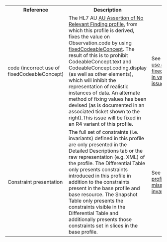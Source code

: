 <table class="list" width="100%">
<tbody>
  <tr>
    <th>Reference</th>
    <th>Description</th>
    <th>Issue No.</th>
  </tr>
  <tr>
        <td>code (incorrect use of fixedCodeableConcept)</td>
        <td>The HL7 AU <a href="http://hl7.org.au/fhir/base/aubase1.1/StructureDefinition-au-norelevantfinding.html">AU Assertion of No Relevant Finding profile</a>, from which this profile is derived, fixes the value on Observation.code by using <a href="https://github.com/hl7au/au-fhir-base-stu3/blob/master/resources/au-norelevantfinding.xml#L35-L40">fixedCodeableConcept</a>. The result of this is to prohibit CodeableConcept.text and CodeableConcept.coding.display (as well as other elements), which will inhibit the representation of realistic instances of data. An alternate method of fixing values has been devised (as is documented in an associated ticket shown to the right).This issue will be fixed in an R4 variant of this profile.</td>
        <td>See GitHub <a href="https://github.com/AuDigitalHealth/ci-fhir-stu3/issues/48">Incorrect use of fixedCodeableConcept in various profiles, issue #48</a>.</td>
  </tr>
  <tr>
        <td>Constraint presentation</td>
        <td>The full set of constraints (i.e. invariants) defined in this profile are only presented in the Detailed Descriptions tab or the raw representation (e.g. XML) of the profile. The Differential Table only presents constraints introduced in this profile in addition to the constraints present in the base profile and base resource. The Snapshot Table only presents the constraints visible in the Differential Table and additionally presents those constraints set in slices in the base profile.</td>
        <td>See Zulip <a href="https://chat.fhir.org/#narrow/stream/179252-IG-creation/topic/Derived.20profile.20snapshot.20missing.20upstream.20invariants">Derived profile snapshot missing upstream invariants</a> stream</td>
  </tr>
 </tbody>
</table>